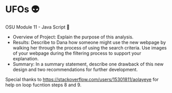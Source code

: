 # UFOs :alien:
OSU Module 11 - Java Script :telescope:

- Overview of Project: Explain the purpose of this analysis.
- Results: Describe to Dana how someone might use the new webpage by walking her through the process of using the search criteria. Use images of your webpage during the filtering process to support your explanation.
- Summary: In a summary statement, describe one drawback of this new design and two recommendations for further development.

 Special thanks to https://stackoverflow.com/users/15301811/aolayeye for help on loop fucntion steps 8 and 9.
